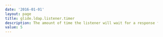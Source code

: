 ```yaml
---
date: '2016-01-01'
layout: page
title: glide.ldap.listener.timer
description: The amount of time the listener will wait for a response from the LDAP server. After this amount of time the listener will process any notifications it has received and will reissue the listen request to the server. The value should be specified in minutes.
value: 5
---
```

